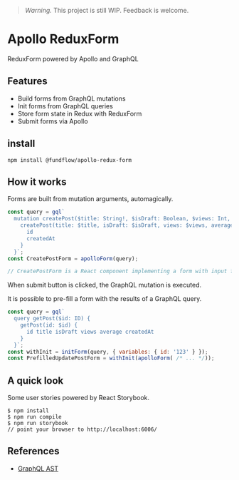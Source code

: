 > *Warning.* This project is still WIP. Feedback is welcome.

# Apollo ReduxForm

ReduxForm powered by Apollo and GraphQL

## Features

* Build forms from GraphQL mutations
* Init forms from GraphQL queries
* Store form state in Redux with ReduxForm
* Submit forms via Apollo

## install

```
npm install @fundflow/apollo-redux-form
```

## How it works

Forms are built from mutation arguments, automagically.

```js
const query = gql`
  mutation createPost($title: String!, $isDraft: Boolean, $views: Int, $average: Float) {
    createPost(title: $title, isDraft: $isDraft, views: $views, average: $average) {
      id
      createdAt
    }
  }`;
const CreatePostForm = apolloForm(query);

// CreatePostForm is a React component implementing a form with input fields corresponding to the mutation arguments

```

When submit button is clicked, the GraphQL mutation is executed.

It is possible to pre-fill a form with the results of a GraphQL query.

```js
const query = gql`
  query getPost($id: ID) {
    getPost(id: $id) {
      id title isDraft views average createdAt
    }
  }`;
const withInit = initForm(query, { variables: { id: '123' } });
const PrefilledUpdatePostForm = withInit(apolloForm( /* ... */));
```

## A quick look

Some user stories powered by React Storybook.

```
$ npm install
$ npm run compile
$ npm run storybook
// point your browser to http://localhost:6006/
```

## References

* [GraphQL AST](https://github.com/DefinitelyTyped/DefinitelyTyped/blob/master/graphql/language/ast.d.ts)

